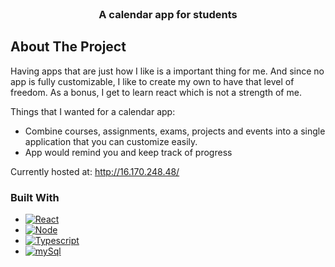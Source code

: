 <!-- PROJECT LOGO -->
<br />
<div align="center">
  <h3 align="center">A calendar app for students</h3>
</div>

<!-- ABOUT THE PROJECT -->
## About The Project

Having apps that are just how I like is a important thing for me. And since no app is fully customizable, I like to create my own to have that level of freedom.
As a bonus, I get to learn react which is not a strength of me.

Things that I wanted for a calendar app:
* Combine courses, assignments, exams, projects and events into a single application that you can customize easily.
* App would remind you and keep track of progress

Currently hosted at: http://16.170.248.48/

### Built With

* [![React][React.js]][React-url]
* [![Node][Node.js]][Node-url]
* [![Typescript][Typescript]][Typescript-url]
* [![mySql][MySQL]][MySQL-url]


<!-- MARKDOWN LINKS & IMAGES -->
[React.js]: https://img.shields.io/badge/React-20232A?style=for-the-badge&logo=react&logoColor=61DAFB
[React-url]: https://reactjs.org/
[Node.js]: https://img.shields.io/badge/Node.js-43853D?style=for-the-badge&logo=node.js&logoColor=white
[Node-url]: https://nodejs.org/
[Typescript]: https://img.shields.io/badge/TypeScript-007ACC?style=for-the-badge&logo=typescript&logoColor=white
[Typescript-url]: https://www.typescriptlang.org/
[MySQL]: https://img.shields.io/badge/MySQL-00000F?style=for-the-badge&logo=mysql&logoColor=white
[MySQL-url]: https://www.mysql.com/
